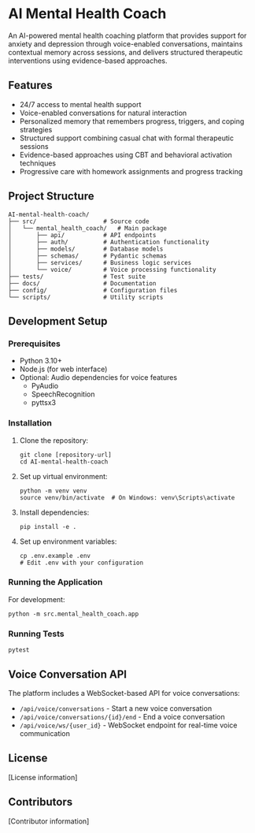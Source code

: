# AI Mental Health Coach

An AI-powered mental health coaching platform that provides support for anxiety and depression through voice-enabled conversations, maintains contextual memory across sessions, and delivers structured therapeutic interventions using evidence-based approaches.

## Features

- 24/7 access to mental health support
- Voice-enabled conversations for natural interaction
- Personalized memory that remembers progress, triggers, and coping strategies
- Structured support combining casual chat with formal therapeutic sessions
- Evidence-based approaches using CBT and behavioral activation techniques
- Progressive care with homework assignments and progress tracking

## Project Structure

```
AI-mental-health-coach/
├── src/                   # Source code
│   └── mental_health_coach/   # Main package
│       ├── api/           # API endpoints
│       ├── auth/          # Authentication functionality
│       ├── models/        # Database models
│       ├── schemas/       # Pydantic schemas
│       ├── services/      # Business logic services
│       └── voice/         # Voice processing functionality
├── tests/                 # Test suite
├── docs/                  # Documentation
├── config/                # Configuration files
└── scripts/               # Utility scripts
```

## Development Setup

### Prerequisites

- Python 3.10+
- Node.js (for web interface)
- Optional: Audio dependencies for voice features
  - PyAudio
  - SpeechRecognition
  - pyttsx3

### Installation

1. Clone the repository:
   ```
   git clone [repository-url]
   cd AI-mental-health-coach
   ```

2. Set up virtual environment:
   ```
   python -m venv venv
   source venv/bin/activate  # On Windows: venv\Scripts\activate
   ```

3. Install dependencies:
   ```
   pip install -e .
   ```

4. Set up environment variables:
   ```
   cp .env.example .env
   # Edit .env with your configuration
   ```

### Running the Application

For development:
```
python -m src.mental_health_coach.app
```

### Running Tests

```
pytest
```

## Voice Conversation API

The platform includes a WebSocket-based API for voice conversations:

- `/api/voice/conversations` - Start a new voice conversation
- `/api/voice/conversations/{id}/end` - End a voice conversation
- `/api/voice/ws/{user_id}` - WebSocket endpoint for real-time voice communication

## License

[License information]

## Contributors

[Contributor information] 